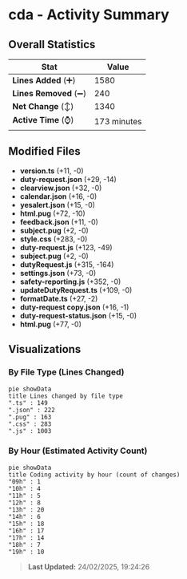 # cda - Activity Summary 

## Overall Statistics

| Stat                   | Value                                                             |
| ---------------------- | ----------------------------------------------------------------- |
| **Lines Added** (➕)   | 1580                                          |
| **Lines Removed** (➖) | 240                                        |
| **Net Change** (↕)    | 1340                |
| **Active Time** (⌚)   | 173 minutes |


## Modified Files
- **version.ts** (+11, -0)
- **duty-request.json** (+29, -14)
- **clearview.json** (+32, -0)
- **calendar.json** (+16, -0)
- **yesalert.json** (+15, -0)
- **html.pug** (+72, -10)
- **feedback.json** (+11, -0)
- **subject.pug** (+2, -0)
- **style.css** (+283, -0)
- **duty-request.js** (+123, -49)
- **subject.pug** (+2, -0)
- **dutyRequest.js** (+315, -164)
- **settings.json** (+73, -0)
- **safety-reporting.js** (+352, -0)
- **updateDutyRequest.ts** (+109, -0)
- **formatDate.ts** (+27, -2)
- **duty-request copy.json** (+16, -1)
- **duty-request-status.json** (+15, -0)
- **html.pug** (+77, -0)

## Visualizations

### By File Type (Lines Changed)

```mermaid
pie showData
title Lines changed by file type
".ts" : 149
".json" : 222
".pug" : 163
".css" : 283
".js" : 1003
```

### By Hour (Estimated Activity Count)

```mermaid
pie showData
title Coding activity by hour (count of changes)
"09h" : 1
"10h" : 4
"11h" : 5
"12h" : 8
"13h" : 20
"14h" : 6
"15h" : 18
"16h" : 17
"17h" : 14
"18h" : 7
"19h" : 10
```


> **Last Updated:** 24/02/2025, 19:24:26